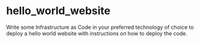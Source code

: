 # hello_world_website
Write some Infrastructure as Code in your preferred technology of choice to deploy a hello world website with instructions on how to deploy the code.
